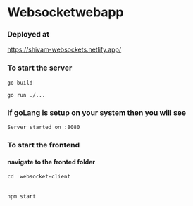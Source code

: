 # Websocketwebapp

### Deployed at 
https://shivam-websockets.netlify.app/

### To start the server

`go build`
<br>

`go run ./... `

### If goLang is setup on your system then you will see

`Server started on :8080`

### To start the frontend

#### navigate to the fronted folder

`cd  websocket-client  `
<br>
<br>

`npm start`
